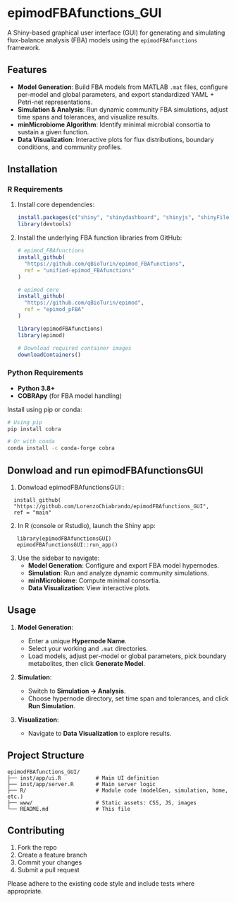 # epimodFBAfunctions\_GUI

A Shiny-based graphical user interface (GUI) for generating and simulating flux-balance analysis (FBA) models using the `epimodFBAfunctions` framework.

## Features

- **Model Generation**: Build FBA models from MATLAB `.mat` files, configure per-model and global parameters, and export standardized YAML + Petri-net representations.
- **Simulation & Analysis**: Run dynamic community FBA simulations, adjust time spans and tolerances, and visualize results.
- **minMicrobiome Algorithm**: Identify minimal microbial consortia to sustain a given function.
- **Data Visualization**: Interactive plots for flux distributions, boundary conditions, and community profiles.

## Installation

### R Requirements

1. Install core dependencies:

   ```r
   install.packages(c("shiny", "shinydashboard", "shinyjs", "shinyFiles", "DT", "readr", "jsonlite", "devtools"))
   library(devtools)
   ```

2. Install the underlying FBA function libraries from GitHub:

   ```r
   # epimod_FBAfunctions
   install_github(
     "https://github.com/qBioTurin/epimod_FBAfunctions",
     ref = "unified-epimod_FBAfunctions"
   )

   # epimod core
   install_github(
     "https://github.com/qBioTurin/epimod",
     ref = "epimod_pFBA"
   )

   library(epimodFBAfunctions)
   library(epimod)

   # Download required container images
   downloadContainers()
   ```

### Python Requirements

- **Python 3.8+**
- **COBRApy** (for FBA model handling)

Install using pip or conda:

```bash
# Using pip
pip install cobra

# Or with conda
conda install -c conda-forge cobra
```

## Donwload and run epimodFBAfunctionsGUI

1. Donwload epimodFBAfunctionsGUI :
   
```
  install_github(
  "https://github.com/LorenzoChiabrando/epimodFBAfunctions_GUI",
  ref = "main"
```




2. In R (console or Rstudio), launch the Shiny app:

```
   library(epimodFBAfunctionsGUI)
   epimodFBAfunctionsGUI::run_app()
```

3. Use the sidebar to navigate:
   - **Model Generation**: Configure and export FBA model hypernodes.
   - **Simulation**: Run and analyze dynamic community simulations.
   - **minMicrobiome**: Compute minimal consortia.
   - **Data Visualization**: View interactive plots.

## Usage

1. **Model Generation**:

   - Enter a unique **Hypernode Name**.
   - Select your working and `.mat` directories.
   - Load models, adjust per-model or global parameters, pick boundary metabolites, then click **Generate Model**.

2. **Simulation**:

   - Switch to **Simulation → Analysis**.
   - Choose hypernode directory, set time span and tolerances, and click **Run Simulation**.

3. **Visualization**:

   - Navigate to **Data Visualization** to explore results.

## Project Structure

```
epimodFBAfunctions_GUI/
├── inst/app/ui.R           # Main UI definition
├── inst/app/server.R       # Main server logic
├── R/                      # Module code (modelGen, simulation, home, etc.)
├── www/                    # Static assets: CSS, JS, images
└── README.md               # This file
```

## Contributing

1. Fork the repo
2. Create a feature branch
3. Commit your changes
4. Submit a pull request

Please adhere to the existing code style and include tests where appropriate.



